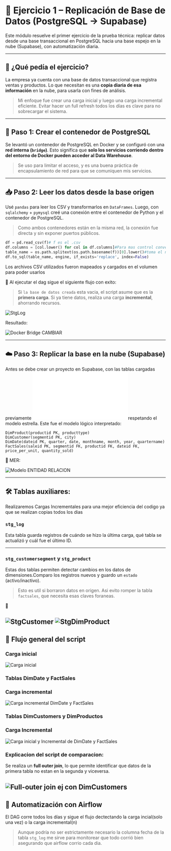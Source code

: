 # 🧪 Ejercicio 1 – Replicación de Base de Datos (PostgreSQL → Supabase)

Este módulo resuelve el primer ejercicio de la prueba técnica: replicar datos desde una base transaccional en PostgreSQL hacia una base espejo en la nube (Supabase), con automatización diaria.

---

## 🧠 ¿Qué pedía el ejercicio?

La empresa ya cuenta con una base de datos transaccional que registra ventas y productos. Lo que necesitan es una **copia diaria de esa información** en la nube, para usarla con fines de análisis.

> Mi enfoque fue crear una carga inicial y luego una carga incremental eficiente. Evitar hacer un full refresh todos los días es clave para no sobrecargar el sistema.

---

## 🧱 Paso 1: Crear el contenedor de PostgreSQL

Se levantó un contenedor de PostgreSQL en Docker y se configuró con una **red interna (`bridge`)**. Esto significa que **solo los servicios corriendo dentro del entorno de Docker pueden acceder al Data Warehouse**.

> Se uso para limitar el acceso, y es una buena práctica de encapsulamiento de red para que se comuniquen mis servicios.

---

## 📥 Paso 2: Leer los datos desde la base origen

Usé `pandas` para leer los CSV y transformarlos en `DataFrames`. Luego, con `sqlalchemy` + `pymysql` creé una conexión entre el contenedor de Python y el contenedor de PostgreSQL.

> Como ambos contenedores están en la misma red, la conexión fue directa y sin exponer puertos públicos.

```python
df = pd.read_csv(f)# f es el .csv
df.columns = [col.lower() for col in df.columns]#Para mas control convertimos las columnas a minusculas 
table_name = os.path.splitext(os.path.basename(f))[0].lower()#toma el nombre del archivo como nombre de la tabla
df.to_sql(table_name, engine, if_exists='replace', index=False)
```

Los archivos CSV utilizados fueron mapeados y cargados en el volumen para poder usarlos

📸 Al ejecutar el dag sigue el siguiente flujo con exito:

> Si `la base de datos creada` esta vacia, el script asume que es la **primera carga**. Si ya tiene datos, realiza una carga **incremental**, ahorrando recursos.


![StgLog](./src/CargaInicialflujo.png)

Resultado: 

![Docker Bridge](https://raw.githubusercontent.com/AlexanderEmir421/Pruebas-ETL/main/docs/docker_postgres_bridge.png) CAMBIAR

---

## ☁️ Paso 3: Replicar la base en la nube (Supabase)

Antes se debe crear un proyecto en Supabase, con las tablas cargadas previamente ![Codigo para crear las tablas](./SupabaseCopia.sql)respetando el modelo estrella. Este fue el modelo lógico interpretado:

```
DimProduct(productid PK, producttype)
DimCustomer(segmentid PK, city)
DimDate(dateid PK, quarter, date, monthname, month, year, quartername)
FactSales(saleid PK, segmentid FK, productid FK, dateid FK, price_per_unit, quantity_sold)
```

📸 MER:

![Modelo ENTIDAD RELACION](./src/MER.png)

---

## 🛠️ Tablas auxiliares:
Realizaremos Cargas Incrementales para una mejor eficiencia del codigo ya que se realizan copias todos los dias

### `stg_log`
Esta tabla guarda registros de cuándo se hizo la última carga, qué tabla se actualizó y cuál fue el último ID.

---

### `stg_customersegment` y `stg_product`

Estas dos tablas permiten detectar cambios en los datos de dimensiones.Comparo los registros nuevos y guardo un `estado` (activo/inactivo).

> Esto es util si borraron datos en origen. Asi evito romper la tabla `factsales`, que necesita esas claves foraneas.

📸

![StgCustomer](/src/TableStgCustomer.png) ![StgDimProduct](/src/stg_dimproduct.png) 
---

## 🔄 Flujo general del script
### Carga inicial
![Carga inicial](./src/PrimerCarga.png)

### Tablas DimDate y FactSales
### Carga incremental 
![Carga incremental DimDate y FactSales](./src/PrimerCargaIncremental.png)



### Tablas DimCustomers y DimProductos
### Carga Incremental
![Carga inicial y Incremental de DimDate y FactSales](./src/CargaInicialyIncremental.png)


### Explicacion del script de comparacion:
Se realiza un **full outer join**, lo que permite identificar que datos de la primera tabla no estan en la segunda y viceversa.


![Full-outer join ej con DimCustomers](./src/Comparacion.png) 
---


## 📅 Automatización con Airflow

El DAG corre todos los días y sigue el flujo dectectando la carga incial(solo una vez) o la carga incremental(n)

> Aunque podría no ser estrictamente necesario la columna fecha de la tabla `stg_log` me sirve para monitorear que todo corrió bien asegurando que airflow corrio cada dia.

